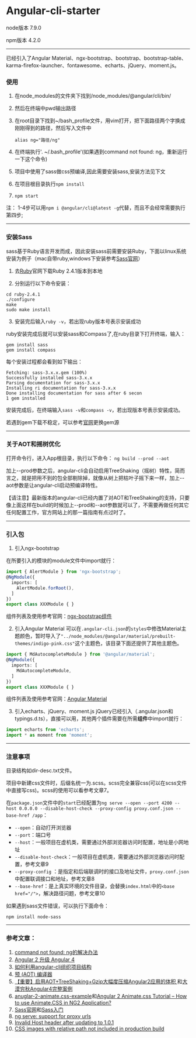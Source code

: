 # Angular-cli-starter

node版本 7.9.0

npm版本 4.2.0

***

已经引入了Angular Material、ngx-bootstrap、bootstrap、bootstrap-table、karma-firefox-launcher、fontawesome、echarts、jQuery、moment.js。

### 使用
1. 在node_modules的文件夹下找到/node_modules/@angular/cli/bin/

2. 然后在终端中pwd输出路径

3. 在root目录下找到~/bash_profile文件，用vim打开，把下面路径两个字换成刚刚得到的路径，然后写入文件中

    `alias ng="路径/ng"`

4. 在终端执行'. ~/.bash_profile'(如果遇到command not found: ng，重新运行一下这个命令)

5. 项目中使用了sass做css预编译,因此需要安装sass,安装方法见下文

6. 在项目根目录执行`npm install `

7. `npm start`

注：
 1-4步可以用`npm i @angular/cli@latest -g`代替，而且不会经常需要执行第四步;

***
### 安装Sass
sass基于Ruby语言开发而成，因此安装sass前需要安装Ruby，下面以linux系统安装为例子（mac自带ruby,windows下安装参考[Sass官网](https://www.sass.hk/install/)）

1. 去[Ruby](http://www.ruby-lang.org/en/downloads/)官网下载Ruby 2.4.1版本到本地

2. 分别运行以下命令安装：

```shell
cd ruby-2.4.1
./configure
make
sudo make install
```
3. 安装完后输入`ruby -v`，若出现ruby版本号表示安装成功

ruby安装完成后就可以安装sass和Compass了,在ruby目录下打开终端，输入：
```shell
gem install sass
gem install compass
```
每个安装过程都会看到如下输出：
```shell
Fetching: sass-3.x.x.gem (100%)
Successfully installed sass-3.x.x
Parsing documentation for sass-3.x.x
Installing ri documentation for sass-3.x.x
Done installing documentation for sass after 6 secon
1 gem installed
```
安装完成后，在终端输入`sass -v`和`compass -v`，若出现版本号表示安装成功。

若遇到gem下载不稳定，可以参考[官网](https://www.sass.hk/install/)更换gem源

***
### 关于AOT和摇树优化

打开命令行，进入App根目录，执行以下命令：
`ng build --prod --aot`

加上--prod参数之后，angular-cli会自动启用TreeShaking（摇树）特性，简而言之，就是把用不到的包全部剔除掉，就像从树上把枯叶子摇下来一样，加上--aot参数是让angular-cli启动预编译特性。

【请注意】最新版本的angular-cli已经内置了对AOT和TreeShaking的支持，只要像上面这样在build的时候加上--prod和--aot参数就可以了，不需要再做任何其它任何配置工作，官方网站上的那一篇指南有点过时了。

***

### 引入包
1. 引入ngx-bootstrap

在所要引入的模块的module文件中import就行：
```typescript
import { AlertModule } from 'ngx-bootstrap';
@NgModule({
  imports: [
    AlertModule.forRoot(),
  ]
})
export class XXXModule { }
```
组件列表及使用参考官网：[ngx-bootstrap组件](https://valor-software.com/ngx-bootstrap/#/)

2. 引入Angular Material
   可以在`.angular-cli.json`的`styles`中修改Material主题颜色，暂时导入了`"../node_modules/@angular/material/prebuilt-themes/indigo-pink.css"`这个主题色，该目录下面还提供了其他主题色。

```typescript
import { MdAutocompleteModule } from '@angular/material';
@NgModule({
  imports: [
    MdAutocompleteModule,
  ]
})
export class XXXModule { }
```
组件列表及使用参考官网：[Angular Material](https://material.angular.io/)

3. 引入echarts、jQuery、moment.js
   jQuery已经引入（.angular.json和typings.d.ts），直接可以用，其他两个插件需要在所需**组件**中import就行：
```typescript
import echarts from 'echarts';
import * as moment from 'moment';
```
***

### 注意事项

目录结构如dir-desc.txt文件。

项目中新建css文件时，后缀名统一为.scss。scss完全兼容css(可以在scss文件中直接写css)。scss的使用可以看参考文章7。

在`package.json`文件中的`start`已经配置为`ng serve --open --port 4200 --host 0.0.0.0 --disable-host-check --proxy-config proxy.conf.json --base-href /app`：

* `--open`：自动打开浏览器
* `--port`：端口号
* `--host`：一般项目在虚机类，需要通过外部浏览器访问时配置，地址是小网地址
* `--disable-host-check`：一般项目在虚机类，需要通过外部浏览器访问时配置，参考文章9
* `--proxy-config` ：是指定和后端联调时的接口及地址文件，`proxy.conf.json`中配置联调接口和地址，参考文章8
* `--base-href`：是上真实环境的文件目录，会替换`index.html`中的`<base href="/">`，解决路径问题，参考文章10

如果遇到sass文件错误，可以执行下面命令：

```shell
npm install node-sass
```

***
### 参考文章：

1. [command not found: ng的解决办法](https://github.com/angular/angular-cli/issues/503)
2. [Angular 2 升级 Angular 4](http://www.jianshu.com/p/75c19d67d7f8)
3. [如何利用angular-cli组织项目结构](https://segmentfault.com/a/1190000008623106)
4. [预 (AOT) 编译器](https://angular.cn/docs/ts/latest/cookbook/aot-compiler.html)
5. [【重要】启用AOT+TreeShaking+Gzip大幅度压缩Angular2应用的体积 ](https://my.oschina.net/mumu/blog/830742)和[大漠穷秋Angular4完整案例](http://git.oschina.net/mumu-osc/NiceFish)
6. [anuglar-2-animate.css-example](https://github.com/CanKattwinkel/anuglar-2-animate.css-example)和[Angular 2 Animate.css Tutorial – How to use Animate.CSS in NG2 Application?](https://blog.thecodecampus.de/angular-2-animate-css-tutorial-use-animate-css-ng2-application/)
7. [Sass官网](http://www.sass.hk/)和[Sass入门](http://tc9011.com/2017/04/08/Sass%E5%85%A5%E9%97%A8/)
8. [ng serve: support for proxy urls](https://github.com/angular/angular-cli/issues/889)
9. [Invalid Host header after updating to 1.0.1](https://github.com/angular/angular-cli/issues/6070)
10. [CSS images with relative path not included in production build](https://github.com/angular/angular-cli/issues/4806)
